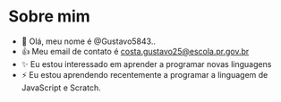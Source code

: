 # Sobre mim
- 👋 Olá, meu nome é @Gustavo5843..
- :+1: Meu email de contato é costa.gustavo25@escola.pr.gov.br
- ✨ Eu estou interessado em aprender a programar novas linguagens
- ⚡ Eu estou aprendendo recentemente a programar a linguagem de JavaScript e Scratch.

<!---
Gustavo5843/Gustavo5843 is a ✨ special ✨ repository because its `README.md` (this file) appears on your GitHub profile.
You can click the Preview link to take a look at your changes.
--->
